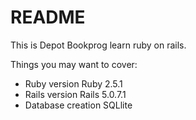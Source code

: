 # README

This is Depot Bookprog learn ruby on rails.

Things you may want to cover:

* Ruby version
Ruby 2.5.1
* Rails version
Rails 5.0.7.1
* Database creation
SQLlite


